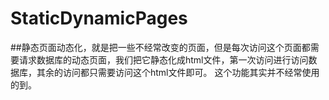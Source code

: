 # StaticDynamicPages
##静态页面动态化，就是把一些不经常改变的页面，但是每次访问这个页面都需要请求数据库的动态页面，我们把它静态化成html文件，第一次访问进行访问数据库，其余的访问都只需要访问这个html文件即可。
这个功能其实并不经常使用的到。
